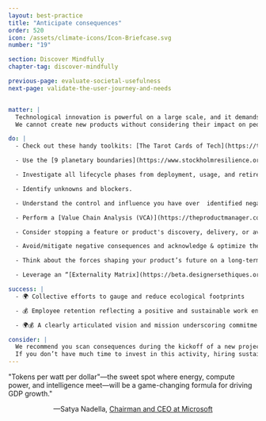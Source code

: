 ```yaml
---
layout: best-practice
title: "Anticipate consequences"
order: 520
icon: /assets/climate-icons/Icon-Briefcase.svg
number: "19"

section: Discover Mindfully
chapter-tag: discover-mindfully

previous-page: evaluate-societal-usefulness
next-page: validate-the-user-journey-and-needs


matter: |
  Technological innovation is powerful on a large scale, and it demands responsibility. It's important to remember that *digital is physical*. The production of devices to host and run software includes mineral extraction, population displacement, water pollution from the filtration process of minerals, manufacturing, transportation, and more. Digital products also affect user behavior. Also, a digital transaction may represent the exchange of physical goods, such as in an e-commerce transaction.
  We cannot create new products without considering their impact on people, the economy, society, and the environment. Sustainable design is essential for addressing the climate emergency, maintaining a competitive business edge, and moving toward a regenerative society. Consequence scanning is essential during the discovery phase. It helps you identify potential gaps, risks, and unintended consequences of your digital product at an early stage.

do: |
  - Check out these handy toolkits: [The Tarot Cards of Tech](https://tarotcardsoftech.artefactgroup.com/), [Consequences Scanning](https://www.tech-transformed.com/product-development/) or [Stop Designing for Yesterday](https://www.sdfy.org/) to identify the impact and consequences (intended and unintended) of your feature, product or service on the environment and society.

  - Use the [9 planetary boundaries](https://www.stockholmresilience.org/research/planetary-boundaries/the-nine-planetary-boundaries.html) to structure your thinking about environmental consequences.

  - Investigate all lifecycle phases from deployment, usage, and retirement, both from your organization and third-party services (also called [Digital Lifecycle Assessment](https://www.mightybytes.com/blog/digital-life-cycle-assessment/)).

  - Identify unknowns and blockers.

  - Understand the control and influence you have over  identified negative consequences.

  - Perform a [Value Chain Analysis (VCA)](https://theproductmanager.com/topics/value-chain-analysis/).

  - Consider stopping a feature or product's discovery, delivery, or availability if sizable negative consequences are unavoidable.

  - Avoid/mitigate negative consequences and acknowledge & optimize the positive consequences.

  - Think about the forces shaping your product’s future on a long-term horizon (e.g. 30 years) using the acronym [STEEPLED](https://pestleanalysis.com/steepled-analysis/) — **S**ocial, **T**echnological, **E**conomic, **E**nvironmental, **P**olitical, **L**egal, **E**thical and **D**emographic.

  - Leverage an “[Externality Matrix](https://beta.designersethiques.org/thematique-design-systemique/matrice-analyse-externalites)” to avoid 1) anthropocentric vision (or user-centric vs. environment/ multiple actors) ; 2) short-term imperatives for design.

success: |
  - 🌍 Collective efforts to gauge and reduce ecological footprints

  - 💰 Employee retention reflecting a positive and sustainable work environment

  - 🌍💰 A clearly articulated vision and mission underscoring commitment to societal and global challenges

consider: |
  We recommend you scan consequences during the kickoff of a new project and as part of the definition of ready (DOR) before sprint planning. Always remember to collaborate with diverse key stakeholders to maximize your chances to identify more potential consequences. 
  If you don’t have much time to invest in this activity, hiring sustainability experts can be an option if you have a budget. Type "climate job boards" into your preferred search engine, and you'll find dozens of sites to post your needs.
---
```


<div class="bigquote">
  <span class="highlight">"Tokens per watt per dollar"—the sweet spot where energy, compute power, and intelligence meet—will be a game-changing formula for driving GDP growth."</span>
</div>

<p style="text-align:center;">—Satya Nadella, <a href="https://www.linkedin.com/in/satyanadella?miniProfileUrn=urn%3Ali%3Afsd_profile%3AACoAAAEkwwAB9KEc2TrQgOLEQ-vzRyZeCDyc6DQ">Chairman and CEO at Microsoft</a></p>